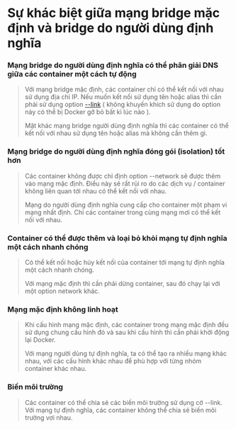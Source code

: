 # Sự khác biệt giữa mạng bridge mặc định và bridge do người dùng định nghĩa

### Mạng bridge do người dùng định nghĩa có thể phân giải DNS giữa các container một cách tự động
> Với mạng bridge mặc định, các container chỉ có thể kết nối với nhau sử dụng địa chỉ IP. Nếu muốn kết nối sử dụng tên hoặc alias thì cần phải sử dụng option [--link](https://docs.docker.com/network/links/) ( không khuyến khích sử dụng do option này có thể bị Docker gỡ bỏ bất kì lúc nào ). 
>
> Mặt khác mạng bridge người dùng định nghĩa thì các container có thể kết nối với nhau sử dụng tên hoặc alias mà không cần thêm gì.

### Mạng bridge do người dùng định nghĩa đóng gói (isolation) tốt hơn
> Các container không được chỉ định option --network sẽ được thêm vào mạng mặc định. Điều này sẽ rất rủi ro do các dịch vụ / container không liên quan tới nhau có thể kết nối với nhau.
>
> Mạng do người dùng định nghĩa cung cấp cho container một phạm vi mạng nhất định. Chỉ các container trong cùng mạng mơi có thể kết nối với nhau.

### Container có thể được thêm và loại bỏ khỏi mạng tự định nghĩa một cách nhanh chóng
> Có thể kết nối hoặc hủy kết nối của container tới mạng tự định nghĩa một cách nhanh chóng.
>
> Với mạng mặc định thì cần phải dừng container, sau đó chạy lại với một option network khác.

### Mạng mặc định không linh hoạt
> Khi cấu hình mạng mặc định, các container trong mạng mặc định đều sử dụng chung cấu hình đó và sau khi cấu hình thì cần phải khởi động lại Docker.
>
> Với mạng người dùng tự định nghĩa, ta có thể tạo ra nhiều mạng khác nhau, với các cấu hình khác nhau để phù hợp với từng nhóm container khác nhau.

### Biến môi trường
> Các container có thể chia sẻ các biến môi trường sử dụng cờ --link. Với mạng tự định nghĩa, các container không thể chia sẻ biến môi trường vơi nhau.
